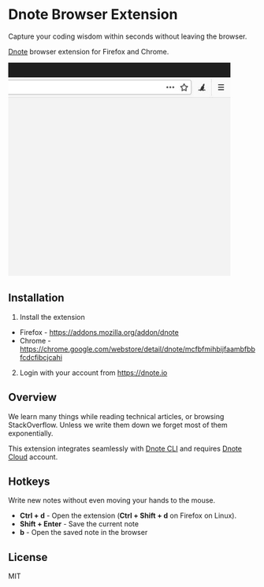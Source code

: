 # Dnote Browser Extension

Capture your coding wisdom within seconds without leaving the browser.

[Dnote](https://dnote.io) browser extension for Firefox and Chrome.

![Dnote browser demo](assets/demo.gif)


## Installation

1. Install the extension

* Firefox - https://addons.mozilla.org/addon/dnote
* Chrome - https://chrome.google.com/webstore/detail/dnote/mcfbfmihbijfaambfbbfcdcfibcjcahi

2. Login with your account from https://dnote.io

## Overview

We learn many things while reading technical articles, or browsing StackOverflow. Unless we write them down we forget most of them exponentially.

This extension integrates seamlessly with [Dnote CLI](https://github.com/dnote-io/cli) and requires [Dnote Cloud](https://dnote.io/cloud) account.

## Hotkeys

Write new notes without even moving your hands to the mouse.

* **Ctrl + d** - Open the extension (**Ctrl + Shift + d** on Firefox on Linux).
* **Shift + Enter** - Save the current note
* **b** - Open the saved note in the browser

## License

MIT

